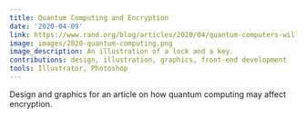 ```yaml
---
title: Quantum Computing and Encryption
date: '2020-04-09'
link: https://www.rand.org/blog/articles/2020/04/quantum-computers-will-break-the-internet-but-only-if-we-let-them.html
image: images/2020-quantum-computing.png
image_description: An illustration of a lock and a key.
contributions: design, illustration, graphics, front-end development
tools: Illustrator, Photoshop
---
```


Design and graphics for an article on how quantum computing may affect encryption.